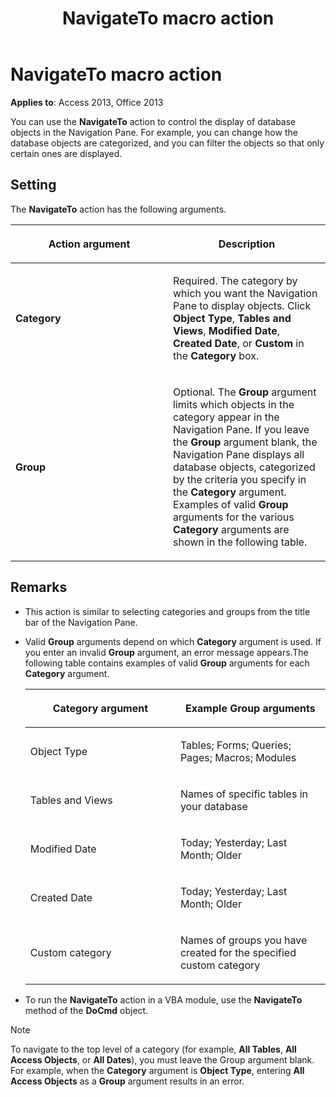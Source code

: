 ﻿---
title: NavigateTo macro action
TOCTitle: NavigateTo macro action
ms:assetid: 6594d614-3ea6-7851-b70e-1661d24f8ba0
ms:mtpsurl: https://msdn.microsoft.com/library/Ff195165(v=office.15)
ms:contentKeyID: 48545324
ms.date: 09/18/2015
mtps_version: v=office.15
f1_keywords:
- vbaac10.chm119055
f1_categories:
- Office.Version=v15
---

# NavigateTo macro action


**Applies to**: Access 2013, Office 2013

You can use the **NavigateTo** action to control the display of database objects in the Navigation Pane. For example, you can change how the database objects are categorized, and you can filter the objects so that only certain ones are displayed.

## Setting

The **NavigateTo** action has the following arguments.

<table>
<colgroup>
<col style="width: 50%" />
<col style="width: 50%" />
</colgroup>
<thead>
<tr class="header">
<th><p>Action argument</p></th>
<th><p>Description</p></th>
</tr>
</thead>
<tbody>
<tr class="odd">
<td><p><strong>Category</strong></p></td>
<td><p>Required. The category by which you want the Navigation Pane to display objects. Click <strong>Object Type</strong>, <strong>Tables and Views</strong>, <strong>Modified Date</strong>, <strong>Created Date</strong>, or <strong>Custom</strong> in the <strong>Category</strong> box.</p></td>
</tr>
<tr class="even">
<td><p><strong>Group</strong></p></td>
<td><p>Optional. The <strong>Group</strong> argument limits which objects in the category appear in the Navigation Pane. If you leave the <strong>Group</strong> argument blank, the Navigation Pane displays all database objects, categorized by the criteria you specify in the <strong>Category</strong> argument. Examples of valid <strong>Group</strong> arguments for the various <strong>Category</strong> arguments are shown in the following table.</p></td>
</tr>
</tbody>
</table>


## Remarks

  - This action is similar to selecting categories and groups from the title bar of the Navigation Pane.

  - Valid **Group** arguments depend on which **Category** argument is used. If you enter an invalid **Group** argument, an error message appears.The following table contains examples of valid **Group** arguments for each **Category** argument.
    
    <table>
    <colgroup>
    <col style="width: 50%" />
    <col style="width: 50%" />
    </colgroup>
    <thead>
    <tr class="header">
    <th><p>Category argument</p></th>
    <th><p>Example Group arguments</p></th>
    </tr>
    </thead>
    <tbody>
    <tr class="odd">
    <td><p>Object Type</p></td>
    <td><p>Tables; Forms; Queries; Pages; Macros; Modules</p></td>
    </tr>
    <tr class="even">
    <td><p>Tables and Views</p></td>
    <td><p>Names of specific tables in your database</p></td>
    </tr>
    <tr class="odd">
    <td><p>Modified Date</p></td>
    <td><p>Today; Yesterday; Last Month; Older</p></td>
    </tr>
    <tr class="even">
    <td><p>Created Date</p></td>
    <td><p>Today; Yesterday; Last Month; Older</p></td>
    </tr>
    <tr class="odd">
    <td><p>Custom category</p></td>
    <td><p>Names of groups you have created for the specified custom category</p></td>
    </tr>
    </tbody>
    </table>


  - To run the **NavigateTo** action in a VBA module, use the **NavigateTo** method of the **DoCmd** object.


> [!NOTE]
> <P>To navigate to the top level of a category (for example, <STRONG>All Tables</STRONG>, <STRONG>All Access Objects</STRONG>, or <STRONG>All Dates</STRONG>), you must leave the Group argument blank. For example, when the <STRONG>Category</STRONG> argument is <STRONG>Object Type</STRONG>, entering <STRONG>All Access Objects</STRONG> as a <STRONG>Group</STRONG> argument results in an error.</P>


